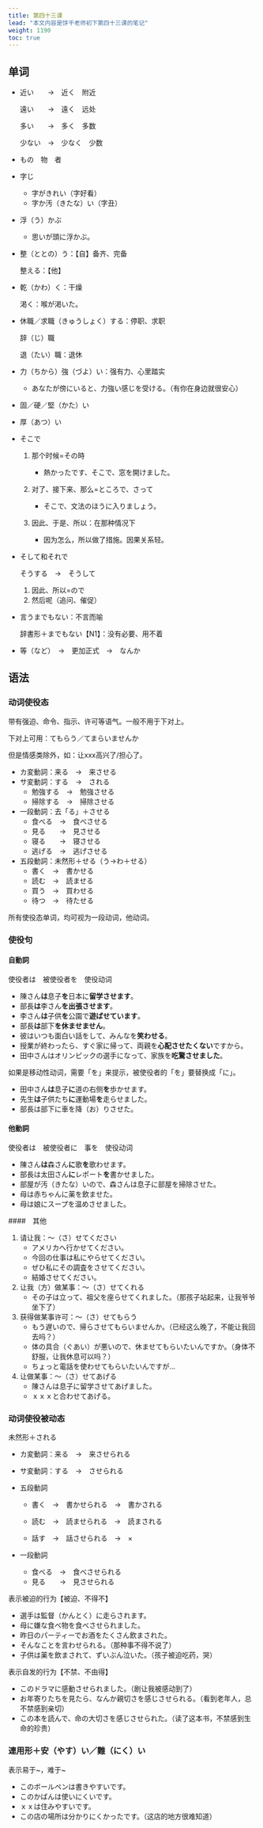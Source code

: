 ```yaml
---
title: 第四十三课
lead: "本文内容是饼干老师初下第四十三课的笔记"
weight: 1190
toc: true
---
```


## 单词

- 近い　　→　近く　附近

  遠い　　→　遠く　远处

  多い　　→　多く　多数

  少ない　→　少なく　少数

- もの　物　者

- 字じ

  - 字がきれい（字好看）
  - 字か汚（きたな）い（字丑）

- 浮（う）かぶ

  - 思いが頭に浮かぶ。

- 整（ととの）う：【自】备齐、完备

  整える：【他】

- 乾（かわ）く：干燥

  渇く：喉が渇いた。

- 休職／求職（きゅうしょく）する：停职、求职

  辞（じ）職

  退（たい）職：退休

- 力（ちから）強（づよ）い：强有力、心里踏实

  - あなたが傍にいると、力強い感じを受ける。（有你在身边就很安心）

- 固／硬／堅（かた）い

- 厚（あつ）い

- そこで

  1. 那个时候=その時
     - 熱かったです、そこで、窓を開けました。

  2. 对了、接下来、那么=ところで、さって
     - そこで、文法のほうに入りましょう。

  3. 因此、于是、所以：在那种情况下
     - 因为怎么，所以做了措施。因果关系轻。

- そして和それで

  そうする　→　そうして

   1. 因此、所以=ので
   2. 然后呢（追问、催促）

- 言うまでもない：不言而喻

  辞書形＋までもない【N1】：没有必要、用不着

- 等（など）　→　更加正式　→　なんか

## 语法

### 动词使役态

带有强迫、命令、指示、许可等语气。一般不用于下对上。

下对上可用：てもらう／てまらいませんか

但是情感类除外，如：让xxx高兴了/担心了。

- カ変動詞：来る　→　来させる
- サ変動詞：する　→　される
  - 勉強する　→　勉強させる
  - 掃除する　→　掃除させる
- 一段動詞：去「る」＋させる
  - 食べる　→　食べさせる
  - 見る　　→　見させる
  - 寝る　　→　寝させる
  - 逃げる　→　逃げさせる
- 五段動詞：未然形＋せる（う→わ＋せる）
  - 書く　→　書かせる
  - 読む　→　読ませる
  - 買う　→　買わせる
  - 待つ　→　待たせる

所有使役态单词，均可视为一段动词，他动词。

### 使役句

#### 自動詞

使役者は　被使役者を　使役动词

- 陳さん**は**息子**を**日本に**留学させます**。
- 部長**は**李さん**を出張させます**。
- 李さん**は**子供**を**公園で**遊ばせています**。
- 部長**は**部下**を休ませません**。
- 彼はいつも面白い話をして、みんなを**笑わせる**。
- 授業が終わったら、すぐ家に帰って、両親を**心配させたくない**ですから。
- 田中さんはオリンピックの選手になって、家族を**吃驚させました**。

如果是移动性动词，需要「を」来提示，被使役者的「を」要替换成「に」。

- 田中さん**は**息子**に**道の右侧**を**歩かせます。
- 先生**は**子供たち**に**運動場**を**走らせました。
- 部長は部下に車を降（お）りさせた。

#### 他動詞

使役者は　被使役者に　事を　使役动词

- 陳さん**は**森さん**に**歌**を**歌わせます。
- 部長は太田さん**に**レポート**を**書かせました。
- 部屋が汚（きたな）いので、森さんは息子に部屋を掃除させた。
- 母は赤ちゃんに薬を飲ませた。
- 母は娘にスープを温めさせました。

####　其他

1. 请让我：～（さ）せてください
   - アメリカへ行かせてください。
   - 今回の仕事は私にやらせてください。
   - ぜひ私にその調査をさせてください。
   - 結婚させてください。
2. 让我（方）做某事：～（さ）せてくれる
   - その子は立って、祖父を座らせてくれました。（那孩子站起来，让我爷爷坐下了）
3. 获得做某事许可：～（さ）せてもらう
   - もう遅いので、帰らさせてもらいませんか。（已经这么晚了，不能让我回去吗？）
   - 体の具合（ぐあい）が悪いので、休ませてもらいたいんですか。（身体不舒服，让我休息可以吗？）
   - ちょっと電話を使わせてもらいたいんですが…
4. 让做某事：～（さ）せてあげる
   - 陳さんは息子に留学させてあげました。
   - ｘｘｘと合わせてあげる。

### 动词使役被动态

未然形＋される

- カ変動詞：来る　→　来させられる

- サ変動詞：する　→　させられる

- 五段動詞

  - 書く　→　書かせられる　→　書かされる

  - 読む　→　読ませられる　→　読まされる

  - 話す　→　話させられる　→　×

- 一段動詞

  - 食べる　→　食べさせられる
  - 見る　　→　見させられる

表示被迫的行为【被迫、不得不】

- 選手は監督（かんとく）に走らされます。
- 母に嫌な食べ物を食べさせられました。
- 昨日のパーティーでお酒をたくさん飲まされた。
- そんなことを言わせられる。（那种事不得不说了）
- 子供は薬を飲まされて、ずいぶん泣いた。（孩子被迫吃药，哭）

表示自发的行为【不禁、不由得】

- このドラマに感動させられました。（剧让我被感动到了）
- お年寄りたちを見たら、なんか親切さを感じさせられる。（看到老年人，总不禁感到亲切）
- この本を読んで、命の大切さを感じさせられた。（读了这本书，不禁感到生命的珍贵）

### 連用形＋安（やす）い／難（にく）い

表示易于\~，难于\~

- このボールペンは書きやすいです。
- このかばんは使いにくいです。
- ｘｘは住みやすいです。
- この店の場所は分かりにくかったです。（这店的地方很难知道）

